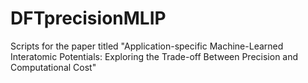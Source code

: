 # DFTprecisionMLIP
Scripts for the paper titled "Application-specific Machine-Learned Interatomic Potentials: Exploring the Trade-off Between Precision and Computational Cost"
